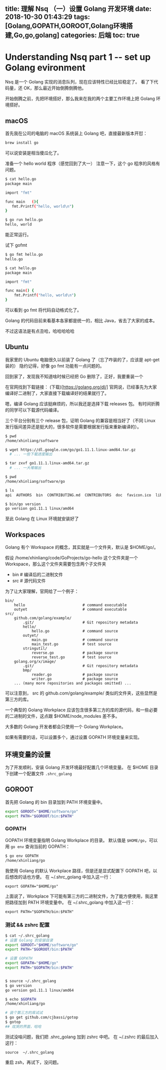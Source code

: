 title: 理解 Nsq （一）设置 Golang 开发环境
date: 2018-10-30 01:43:29
tags: [Golang,GOPATH,GOROOT,Golang环境搭建,Go,go,golang]
categories: 后端
toc: true
---

# Understanding Nsq part 1 -- set up Golang evironment

Nsq 是一个 Golang 实现的消息队列，现在应该特性已经比较稳定了。
看了下代码量，还 OK，那么最近开始倒腾倒腾他。

开始倒腾之前，先把环境搭好，那么我来在我的两个主要工作环境上把 Golang 环境搭好。

## macOS

首先我在公司的电脑的 macOS 系统装上 Golang 吧，直接最新版本开怼：
``` bash
brew install go
```

可以说安装是相当傻瓜化了。

准备一个 hello world 程序（感觉回到了大一）
注意一下，这个 go 程序的风格有问题。
``` bash
$ cat hello.go
package main

import "fmt"

func main   (){
   fmt.Printf("hello, world\n")
}

$ go run hello.go
hello, world
```
能正常运行。

试下 gofmt

``` bash
$ go fmt hello.go
hello.go

$ cat hello.go
package main

import "fmt"

func main() {
	fmt.Printf("hello, world\n")
}
```

可以看到 go fmt 将代码自动格式化了。

Golang 的代码目前来看基本各家都是统一的，相比 Java，省去了大家的成本。

不过这语法是有点丑哈，哈哈哈哈哈

## Ubuntu

我家里的 Ubuntu 电脑很久以前装了 Golang 了（忘了咋装的了，应该是 apt-get 装的）
隐约记得，好像 go fmt 功能有一点问题的。

回到家了，发现我不知道啥时候已经把 Go 删除了，正好，我要重装一个

在官网找到下载链接： (下载)[https://golang.org/dl/]
官网说，已经事先为大家编译好二进制了，大家直接下载编译好的结果就行了。

嗯，编译 Golang 应该挺麻烦的，所以我还是选择下载 releases 包。
有时间折腾的同学可以下载源代码编译。

三个平台分别有三个 release 包，证明 Golang 的兼容是相当好了（不同 Linux 发行版间差异还是挺大的，很多软件是需要根据发行版来重新编译的）。
``` bash
$ pwd
/home/xhinliang/software

$ wget https://dl.google.com/go/go1.11.1.linux-amd64.tar.gz
  # ... 一些下载进度输出

$ tar zxvf go1.11.1.linux-amd64.tar.gz
  # ... 一大堆输出

$ pwd
/home/xhinliang/software/go

$ ls
api  AUTHORS  bin  CONTRIBUTING.md  CONTRIBUTORS  doc  favicon.ico  lib  LICENSE  misc  PATENTS  pkg  README.md  robots.txt  src  test  VERSION

$ bin/go version
go version go1.11.1 linux/amd64
```

至此 Golang 在 Linux 环境就安装好了

## Workspaces

Golang 有个 Workspace 的概念，其实就是一个文件夹，默认是 $HOME/go/。

假设 /home/xhinliang/code/GoProjects/go-hello 这个文件夹是一个 Workspace，那么这个文件夹需要包含两个子文件夹
- bin # 编译后的二进制文件
- src # 源代码文件

为了让大家理解，官网给了一个例子：
```
bin/
    hello                          # command executable
    outyet                         # command executable
src/
    github.com/golang/example/
        .git/                      # Git repository metadata
	    hello/
	        hello.go               # command source
    	outyet/
     	    main.go                # command source
	        main_test.go           # test source
    	stringutil/
	        reverse.go             # package source
	        reverse_test.go        # test source
    golang.org/x/image/
        .git/                      # Git repository metadata
    	bmp/
    	    reader.go              # package source
    	    writer.go              # package source
    ... (many more repositories and packages omitted) ...
```

可以注意到， src 的 github.com/golang/example/ 类似的文件夹，这些显然是第三方的库。

一个典型的 Golang Workplace 应该包含很多第三方的库的源代码，和一些必要的二进制的文件，这点跟 $HOME/node_modules 差不多。

大多数的 Golang 开发者都会只使用一个 Golang Workplace。

如果有需要的话，可以设置多个，通过设置 GOPATH 环境变量来实现。

## 环境变量的设置

为了开发顺利，安装 Golang 开发环境最好配置几个环境变量。
在 $HOME 目录下创建一个配置文件 `.shrc_golang`

## GOROOT

首先把 Golang 的 bin 目录加到 PATH 环境变量中。
``` bash
export GOROOT="$HOME/software/go"
export PATH="$GOROOT/bin:$PATH"
```

### GOPATH

GOPATH 环境变量指明 Golang Workplace 的目录。
默认值是 `$HOME/go`，可以用 `go env` 查询当前的 GOPATH：
``` bash
$ go env GOPATH
/home/xhinliang/go
```

我使用 Golang 的默认 Workplace 路径，但是还是显式配置下 GOPATH 吧，以后想改的话也方便。
在 ~/.shrc_golang 中加入这一行：
```
export GOPATH="$HOME/go"
```

上面说了，Workplace 下可能有第三方的二进制文件，为了能方便使用，我这里把路径加到 PATH 环境变量中。
在 ~/.shrc_golang 中加入这一行：
```
export PATH="$GOPATH/bin:$PATH"
```

### 测试 && zshrc 配置

``` bash
$ cat ~/.shrc_golang 
# 设置 Golang 的安装目录
export GOROOT="$HOME/software/go"
export PATH="$GOROOT/bin:$PATH"

# 设置 GOPATH
export GOPATH="$HOME/go"
export PATH="$GOPATH/bin:$PATH"


$ source ~/.shrc_golang
$ go version
go version go1.11.1 linux/amd64

$ echo $GOPATH
/home/xhinliang/go

# 装个第三方的库试试
$ go get github.com/cjbassi/gotop
$ gotop
## 炫哭的界面，哈哈
```

测试没啥问题，我们把 .shrc_golang 加到 zshrc 中吧。
在 ~/.zshrc 的最后加入这行：
```
source  ~/.shrc_golang
```

重启 zsh，再试下，没问题。